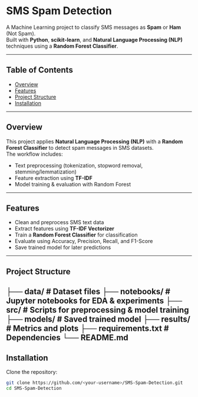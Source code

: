 #  SMS Spam Detection

A Machine Learning project to classify SMS messages as **Spam** or **Ham** (Not Spam).  
Built with **Python**, **scikit-learn**, and **Natural Language Processing (NLP)** techniques using a **Random Forest Classifier**.

---

##  Table of Contents
- [Overview](#overview)
- [Features](#features)
- [Project Structure](#project-structure)
- [Installation](#installation)

---

##  Overview
This project applies **Natural Language Processing (NLP)** with a **Random Forest Classifier** to detect spam messages in SMS datasets.  
The workflow includes:
- Text preprocessing (tokenization, stopword removal, stemming/lemmatization)
- Feature extraction using **TF-IDF**
- Model training & evaluation with Random Forest

---

##  Features
- Clean and preprocess SMS text data  
- Extract features using **TF-IDF Vectorizer**  
- Train a **Random Forest Classifier** for classification  
- Evaluate using Accuracy, Precision, Recall, and F1-Score  
- Save trained model for later predictions  

---

##  Project Structure
├── data/ # Dataset files
├── notebooks/ # Jupyter notebooks for EDA & experiments
├── src/ # Scripts for preprocessing & model training
├── models/ # Saved trained model
├── results/ # Metrics and plots
├── requirements.txt # Dependencies
└── README.md
---

##  Installation
Clone the repository:
```bash
git clone https://github.com/<your-username>/SMS-Spam-Detection.git
cd SMS-Spam-Detection
